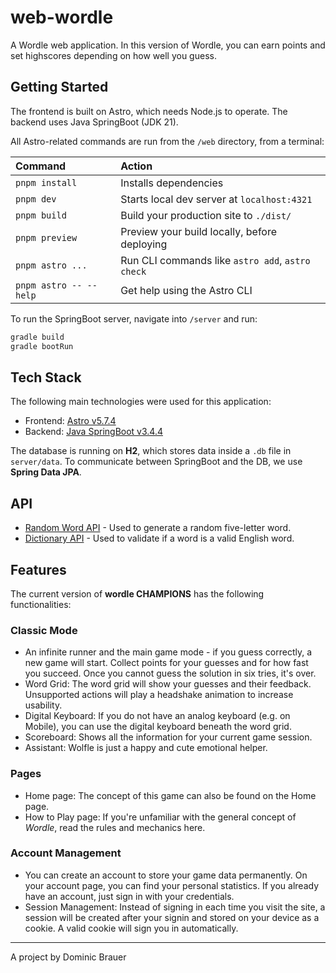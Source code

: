 # web-wordle
A Wordle web application. In this version of Wordle, you can earn points and set highscores depending on how well you guess.

## Getting Started
The frontend is built on Astro, which needs Node.js to operate.
The backend uses Java SpringBoot (JDK 21).

All Astro-related commands are run from the `/web` directory, from a terminal:

| Command                | Action                                           |
| :----------------------| :----------------------------------------------- |
| `pnpm install`         | Installs dependencies                            |
| `pnpm dev`             | Starts local dev server at `localhost:4321`      |
| `pnpm build`           | Build your production site to `./dist/`          |
| `pnpm preview`         | Preview your build locally, before deploying     |
| `pnpm astro ...`       | Run CLI commands like `astro add`, `astro check` |
| `pnpm astro -- --help` | Get help using the Astro CLI                     |

To run the SpringBoot server, navigate into `/server` and run:
```sh
gradle build
gradle bootRun
```

## Tech Stack
The following main technologies were used for this application:
- Frontend: [Astro v5.7.4](https://astro.build/)
- Backend: [Java SpringBoot v3.4.4](https://spring.io/projects/spring-boot)

The database is running on **H2**, which stores data inside a `.db` file in `server/data`. To communicate between SpringBoot and the DB, we use **Spring Data JPA**.

## API
- [Random Word API](https://random-word-api.vercel.app/) - Used to generate a random five-letter word.
- [Dictionary API](https://dictionaryapi.dev/) - Used to validate if a word is a valid English word.

## Features
The current version of **wordle CHAMPIONS** has the following functionalities:

### Classic Mode
- An infinite runner and the main game mode - if you guess correctly, a new game will start. Collect points for your guesses and for how fast you succeed. Once you cannot guess the solution in six tries, it's over.
- Word Grid: The word grid will show your guesses and their feedback. Unsupported actions will play a headshake animation to increase usability.
- Digital Keyboard: If you do not have an analog keyboard (e.g. on Mobile), you can use the digital keyboard beneath the word grid.
- Scoreboard: Shows all the information for your current game session.
- Assistant: Wolfle is just a happy and cute emotional helper.

### Pages
- Home page: The concept of this game can also be found on the Home page.
- How to Play page: If you're unfamiliar with the general concept of *Wordle*, read the rules and mechanics here.

### Account Management
- You can create an account to store your game data permanently. On your account page, you can find your personal statistics. If you already have an account, just sign in with your credentials.
- Session Management: Instead of signing in each time you visit the site, a session will be created after your signin and stored on your device as a cookie. A valid cookie will sign you in automatically.

---
A project by Dominic Brauer